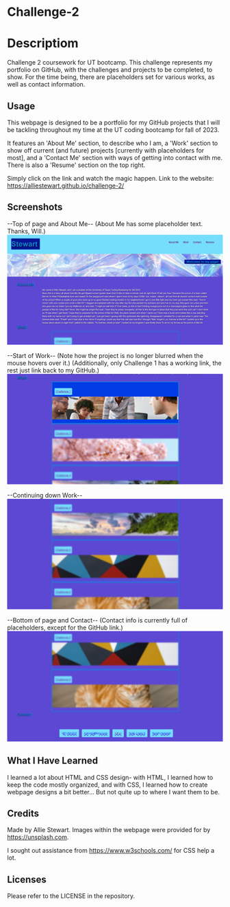 # Challenge-2

# Descriptiom
Challenge 2 coursework for UT bootcamp. This challenge represents
my portfolio on GitHub, with the challenges and projects to be 
completed, to show. For the time being, there are placeholders
set for various works, as well as contact information.

## Usage
This webpage is designed to be a portfolio for my 
GitHub projects that I will be tackling throughout my
time at the UT coding bootcamp for fall of 2023.

It features an 'About Me' section, to describe who I am,
a 'Work' section to show off current (and future) projects
[currently with placeholders for most], and a 'Contact Me'
section with ways of getting into contact with me. There is 
also a 'Resume' section on the top right.

Simply click on the link and watch the magic happen.
Link to the website: https://alliestewart.github.io/challenge-2/

## Screenshots
--Top of page and About Me--
(About Me has some placeholder text. Thanks, Will.)
![Alt text](assets/Screen1.png)

--Start of Work--
(Note how the project is no longer blurred when the mouse hovers over it.)
(Additionally, only Challenge 1 has a working link, the rest just link back to my GitHub.)
![Alt text](assets/Screen2.png)

--Continuing down Work--
![Alt text](assets/Screen3.png)

--Bottom of page and Contact--
(Contact info is currently full of placeholders, except for the GitHub link.)
![Alt text](assets/Screen4.png)

## What I Have Learned
I learned a lot about HTML and CSS design- with HTML, I learned how to 
keep the code mostly organized, and with CSS, I learned how to create
webpage designs a bit better... But not quite up to where I want them to be.

## Credits
Made by Allie Stewart. 
Images within the webpage were provided for by https://unsplash.com.

I sought out assistance from https://www.w3schools.com/ for CSS help a lot.

## Licenses
Please refer to the LICENSE in the repository.
